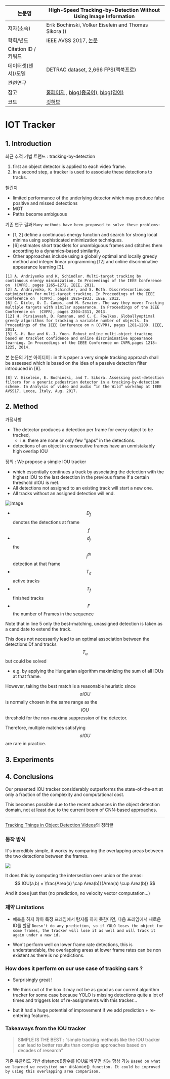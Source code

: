 |논문명 |High-Speed Tracking-by-Detection Without Using Image Information|
| --- | --- |
| 저자\(소속\) | Erik Bochinski, Volker Eiselein and Thomas Sikora \(\) |
| 학회/년도 | IEEE AVSS 2017, [논문](http://elvera.nue.tu-berlin.de/files/1517Bochinski2017.pdf) |
| Citation ID / 키워드 | |
| 데이터셋(센서)/모델 |DETRAC dataset, 2,666 FPS(맥북프로)|
| 관련연구||
| 참고 | [홈페이지](https://motchallenge.net/tracker/IOU17) , [blog(중국어)](https://blog.csdn.net/zhangjunhit/article/details/78911287), [blog(영어)](https://lab.moovel.com/blog/tracking-things-in-object-detection-videos#3b-iou-tracker)|
| 코드 | [깃허브](https://github.com/bochinski/iou-tracker/) |



# IOT Tracker

## 1. Introduction

최근 추적 기법 트랜드 : tracking-by-detection 
1. first an object detector is applied to each video frame. 
2. In a second step, a tracker is used to associate these detections to tracks. 

챌린지 
- limited performance of the underlying detector which may produce false positive and missed detections
- MOT
- Paths become ambiguous

기존 연구 결과 `Many methods have been proposed to solve these problems:`
- [1, 2] define a continuous energy function and search for strong local minima using sophisticated
minimization techniques. 
- [6] estimates short tracklets for unambiguous frames and stitches them according to a dynamics-based similarity. 
- Other approaches include using a globally optimal and locally greedy method and integer linear programming [12] and online discriminative appearance learning [3].

```
[1] A. Andriyenko and K. Schindler. Multi-target tracking by continuous energy minimization. In Proceedings of the IEEE Conference on  (CVPR), pages 1265–1272. IEEE, 2011.
[2] A. Andriyenko, K. Schindler, and S. Roth. Discretecontinuous optimization for multi-target tracking. In Proceedings of the IEEE Conference on  (CVPR), pages 1926–1933. IEEE, 2012.
[6] C. Dicle, O. I. Camps, and M. Sznaier. The way they move: Tracking multiple targets with similar appearance. In Proceedings of the IEEE Conference on  (CVPR), pages 2304–2311, 2013.
[12] H. Pirsiavash, D. Ramanan, and C. C. Fowlkes. Globallyoptimal greedy algorithms for tracking a variable number of objects. In Proceedings of the IEEE Conference on n (CVPR), pages 1201–1208. IEEE, 2011.
[3] S.-H. Bae and K.-J. Yoon. Robust online multi-object tracking based on tracklet confidence and online discriminative appearance learning. In Proceedings of the IEEE Conference on CVPR,pages 1218–1225, 2014.
```


본 논문의 기본 아이디어 : in this paper a very simple tracking approach shall be assessed which is based on the idea of a passive detection filter introduced in [8].

```
[8] V. Eiselein, E. Bochinski, and T. Sikora. Assessing post-detection filters for a generic pedestrian detector in a tracking-by-detection scheme. In Analysis of video and audio ”in the Wild” workshop at IEEE AVSS17, Lecce, Italy, Aug. 2017.
```


## 2. Method

가정사항 
- The detector produces a detection per frame for every object to be tracked, 
    - i.e. there are none or only few ”gaps” in the detections. 
- detections of an object in consecutive frames have an unmistakably high overlap IOU


정의 : We propose a simple IOU tracker 
- which essentially continues a track by associating the detection with the highest IOU to the last detection in the previous frame if a certain threshold σIOU is met. 
- All detections not assigned to an existing track will start a new one. 
- All tracks without an assigned detection will end.

![image](https://user-images.githubusercontent.com/17797922/45467812-61828380-b6d6-11e8-9d45-1c6d246b3a17.png)

- $$D_f$$ denotes the detections at frame $$f$$
- $$d_j$$ the $$j^{th}$$ detection at that frame
- $$T_a$$ active tracks
- $$T_f$$ finished tracks 
- $$F$$ the number of Frames in the sequence

Note that in line 5 only the best-matching, unassigned detection is taken as a candidate to extend the track. 

This does not necessarily lead to an optimal association between the detections Df and tracks $$T_a$$ but could be solved 
- e.g. by applying the Hungarian algorithm maximizing the sum of all IOUs at that frame. 

However, taking the best match is a reasonable heuristic since $$σIOU$$ is normally chosen in the same range as the $$IOU$$ threshold for the non-maxima suppression of the detector. 

Therefore, multiple matches satisfying $$σIOU$$ are rare in practice.

## 3. Experiments

## 4. Conclusions

Our presented IOU tracker considerably outperforms the state-of-the-art at only a fraction of the complexity and computational cost. 

This becomes possible due to the recent advances in the object detection
domain, not at least due to the current boom of CNN-based approaches. 


---

[Tracking Things in Object Detection Videos](https://lab.moovel.com/blog/tracking-things-in-object-detection-videos#3b-iou-tracker)의 정리글 

### 동작 방식 

It's incredibly simple, it works by comparing the overlapping areas between the two detections between the frames.

![](https://lab.moovel.com/content/3-blog/1-tracking-things-in-object-detection-videos/iou-tracker.png)

It does this by computing the intersection over union or the areas: $$ IOU(a,b) = \frac{Area(a) \cap Area(b)}{Area(a) \cup Area(b)} $$

And it does just that (no prediction, no velocity vector computation...)


### 제약 Limitations

- 예측을 하지 않아 특정 프레임에서 탐지를 하지 못한다면, 다음 프레임에서 새로운 ID를 할당 `Doesn't do any prediction, so if YOLO loses the object for some frames, the tracker will lose it as well and will track it again under a new id.`

- Won't perform well on lower frame rate detections, this is understandable, the overlapping areas at lower frame rates can be non existent as there is no predictions.


### How does it perform on our use case of tracking cars ?

- Surprisingly great ! 

- We think out of the box it may not be as good as our current algorithm tracker for some case because YOLO is missing detections quite a lot of times and triggers lots of re-assignments with this tracker... 

- but it had a huge potential of improvement if we add prediction + re-entering features.


### Takeaways from the IOU tracker

> SIMPLE IS THE BEST : “simple tracking methods like the IOU tracker can lead to better results than complex approaches based on decades of research”

기존 유클리드 기반 distance()함수를 IOU로 바꾸면 성능 향상 가능 `Based on what we learned we revisited our `distance()` function. It could be improved by using this overlapping area comparison.`




















